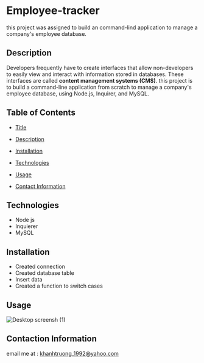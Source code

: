 # Employee-tracker
this project was assigned to build an command-lind application  to manage a company's employee database.

## Description 
Developers frequently have to create interfaces that allow non-developers to easily view and interact with information stored in databases. These interfaces are called **content management systems (CMS)**.  this project is to build a command-line application from scratch to manage a company's employee database, using Node.js, Inquirer, and MySQL.
## Table of Contents 
- [Title](#Title)

- [Description](#Description)

- [Installation](#Installation)

- [Technologies](#Technologies)

- [Usage](#Usage)

- [Contact Information](#ContactInformation)
## Technologies

-   Node js
-   Inquierer 
-   MySQL

## Installation
-   Created connection
-   Created database table
-   Insert data
-   Created a function to switch cases

## Usage

![Desktop screensh (1)](https://user-images.githubusercontent.com/82126894/140874208-d6ee65fa-1cf2-4d1d-8b67-9d7d5d9983c2.png)




## Contaction Information
email me at : khanhtruong_1992@yahoo.com 